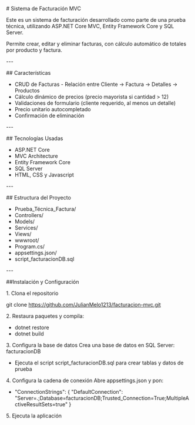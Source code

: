 \# Sistema de Facturación MVC

Este es un sistema de facturación desarrollado como parte de una prueba
técnica, utilizando ASP.NET Core MVC, Entity Framework Core y SQL
Server.

Permite crear, editar y eliminar facturas, con cálculo automático de
totales por producto y factura.

\-\--

\## Características

- CRUD de Facturas - Relación entre Cliente → Factura → Detalles →
Productos 
- Cálculo dinámico de precios (precio mayorista si cantidad \> 12)
- Validaciones de formulario (cliente requerido, al menos un
detalle) 
- Precio unitario autocompletado
- Confirmación de eliminación

\-\--

\## Tecnologías Usadas

- ASP.NET Core  
- MVC Architecture 
- Entity Framework Core 
- SQL Server 
- HTML, CSS y Javascript

\-\--

\## Estructura del Proyecto

- Prueba_Técnica_Factura/
- Controllers/
- Models/
- Services/
- Views/
- wwwroot/
- Program.cs/ 
- appsettings.json/
- script_facturacionDB.sql

\-\--

##Instalación y Configuración

1\. Clona el repositorio

git clone https://github.com/JulianMelo1213/facturacion-mvc.git 

2\. Restaura paquetes y compila:
- dotnet restore
- dotnet build

3\. Configura la base de datos Crea una base de datos en SQL Server:
facturacionDB

- Ejecuta el script script_facturacionDB.sql para crear tablas y datos de
prueba

4\. Configura la cadena de conexión Abre appsettings.json y pon:

- \"ConnectionStrings\": { \"DefaultConnection\":
\"Server=.;Database=facturacionDB;Trusted_Connection=True;MultipleActiveResultSets=true\"
} 

5\. Ejecuta la aplicación
